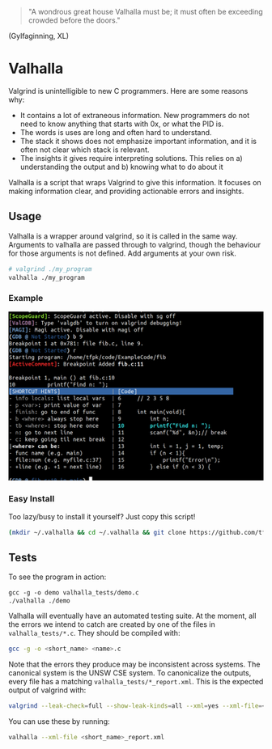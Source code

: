> "A wondrous great house Valhalla must be; it must often be exceeding crowded before the doors."

(Gylfaginning, XL)

# Valhalla

Valgrind is unintelligible to new C programmers. Here are some reasons why:
 - It contains a lot of extraneous information. New programmers do not need to know anything that starts with 0x, or what the PID is.
 - The words is uses are long and often hard to understand.
 - The stack it shows does not emphasize important information, and it is often not clear which stack is relevant.
 - The insights it gives require interpreting solutions. This relies on a) understanding the output and b) knowing what to do about it

 Valhalla is a script that wraps Valgrind to give this information. It focuses on making information clear, and providing actionable errors and insights.

## Usage

Valhalla is a wrapper around valgrind, so it is called in the same way. Arguments to valhalla are passed through to valgrind, though the behaviour for those arguments is not defined. Add arguments at your own risk.

```bash
# valgrind ./my_program
valhalla ./my_program
```

### Example

![Example](example.png)


### Easy Install

Too lazy/busy to install it yourself? Just copy this script!

```bash
(mkdir ~/.valhalla && cd ~/.valhalla && git clone https://github.com/tfpk/valhalla.git . && echo "alias valhalla=~/.valhalla/valhalla" >> ~/.bashrc && source ~/.bashrc); cd -
```

## Tests

To see the program in action:
```
gcc -g -o demo valhalla_tests/demo.c
./valhalla ./demo
```

Valhalla will eventually have an automated testing suite. At the moment, all the errors we intend to catch are created by one of the files in `valhalla_tests/*.c`.
They should be compiled with:
```bash
gcc -g -o <short_name> <name>.c
```

Note that the errors they produce may be inconsistent across systems. The canonical system is the UNSW CSE system.
To canonicalize the outputs, every file has a matching `valhalla_tests/*_report.xml`. This is the expected output of valgrind with:
```bash
valgrind --leak-check=full --show-leak-kinds=all --xml=yes --xml-file=<short_name>_report.xml --track-origins=yes ./<short_name>
```

You can use these by running:

```bash
valhalla --xml-file <short_name>_report.xml
```
